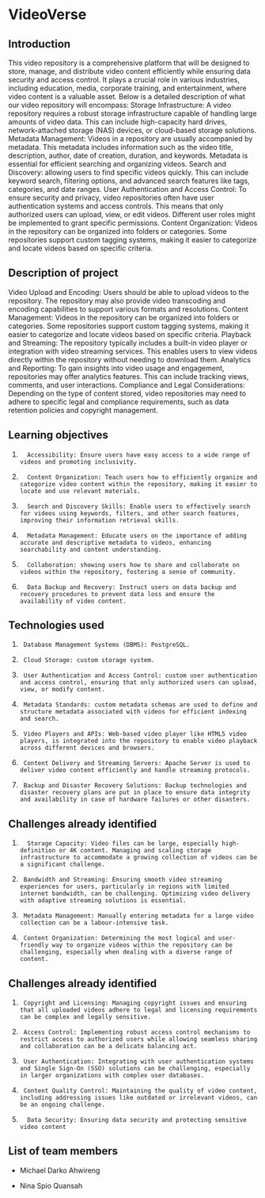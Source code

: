 # VideoVerse

## Introduction
This video repository is a comprehensive platform that will be designed to store, manage, and distribute video content efficiently while ensuring data security and access control. It plays a crucial role in various industries, including education, media, corporate training, and entertainment, where video content is a valuable asset.
Below is a detailed description of what our video repository will encompass:
Storage Infrastructure: A video repository requires a robust storage infrastructure capable of handling large amounts of video data. This can include high-capacity hard drives, network-attached storage (NAS) devices, or cloud-based storage solutions.
Metadata Management: Videos in a repository are usually accompanied by metadata. This metadata includes information such as the video title, description, author, date of creation, duration, and keywords. Metadata is essential for efficient searching and organizing videos.
Search and Discovery: allowing users to find specific videos quickly. This can include keyword search, filtering options, and advanced search features like tags, categories, and date ranges.
User Authentication and Access Control: To ensure security and privacy, video repositories often have user authentication systems and access controls. This means that only authorized users can upload, view, or edit videos. Different user roles might be implemented to grant specific permissions.
Content Organization: Videos in the repository can be organized into folders or categories. Some repositories support custom tagging systems, making it easier to categorize and locate videos based on specific criteria.


## Description of project
Video Upload and Encoding: Users should be able to upload videos to the repository. The repository may also provide video transcoding and encoding capabilities to support various formats and resolutions.
Content Management: Videos in the repository can be organized into folders or categories. Some repositories support custom tagging systems, making it easier to categorize and locate videos based on specific criteria.
Playback and Streaming: The repository typically includes a built-in video player or integration with video streaming services. This enables users to view videos directly within the repository without needing to download them.
Analytics and Reporting: To gain insights into video usage and engagement, repositories may offer analytics features. This can include tracking views, comments, and user interactions.
Compliance and Legal Considerations: Depending on the type of content stored, video repositories may need to adhere to specific legal and compliance requirements, such as data retention policies and copyright management.


## Learning objectives

1.       Accessibility: Ensure users have easy access to a wide range of videos and promoting inclusivity.
2.       Content Organization: Teach users how to efficiently organize and categorize video content within the repository, making it easier to locate and use relevant materials.
3.       Search and Discovery Skills: Enable users to effectively search for videos using keywords, filters, and other search features, improving their information retrieval skills.
4.       Metadata Management: Educate users on the importance of adding accurate and descriptive metadata to videos, enhancing searchability and content understanding.
5.       Collaboration: showing users how to share and collaborate on videos within the repository, fostering a sense of community.
6.       Data Backup and Recovery: Instruct users on data backup and recovery procedures to prevent data loss and ensure the availability of video content.
 


## Technologies used

1.   	Database Management Systems (DBMS): PostgreSQL.
2.   	Cloud Storage: custom storage system.
3.   	User Authentication and Access Control: custom user authentication and access control, ensuring that only authorized users can upload, view, or modify content.
4.   	Metadata Standards: custom metadata schemas are used to define and structure metadata associated with videos for efficient indexing and search.
5.   	Video Players and APIs: Web-based video player like HTML5 video players, is integrated into the repository to enable video playback across different devices and browsers.
6.   	Content Delivery and Streaming Servers: Apache Server is used to deliver video content efficiently and handle streaming protocols.
7.   	Backup and Disaster Recovery Solutions: Backup technologies and disaster recovery plans are put in place to ensure data integrity and availability in case of hardware failures or other disasters.


## Challenges already identified
1.       Storage Capacity: Video files can be large, especially high-definition or 4K content. Managing and scaling storage infrastructure to accommodate a growing collection of videos can be a significant challenge.
2.   	Bandwidth and Streaming: Ensuring smooth video streaming experiences for users, particularly in regions with limited internet bandwidth, can be challenging. Optimizing video delivery with adaptive streaming solutions is essential.
3.   	Metadata Management: Manually entering metadata for a large video collection can be a labour-intensive task.
4.   	Content Organization: Determining the most logical and user-friendly way to organize videos within the repository can be challenging, especially when dealing with a diverse range of content.


## Challenges already identified

1.   	Copyright and Licensing: Managing copyright issues and ensuring that all uploaded videos adhere to legal and licensing requirements can be complex and legally sensitive.
2.   	Access Control: Implementing robust access control mechanisms to restrict access to authorized users while allowing seamless sharing and collaboration can be a delicate balancing act.
3.   	User Authentication: Integrating with user authentication systems and Single Sign-On (SSO) solutions can be challenging, especially in larger organizations with complex user databases.
4.   	Content Quality Control: Maintaining the quality of video content, including addressing issues like outdated or irrelevant videos, can be an ongoing challenge.
5.       Data Security: Ensuring data security and protecting sensitive video content 

## List of team members

- Michael Darko Ahwireng

- Nina Spio Quansah
